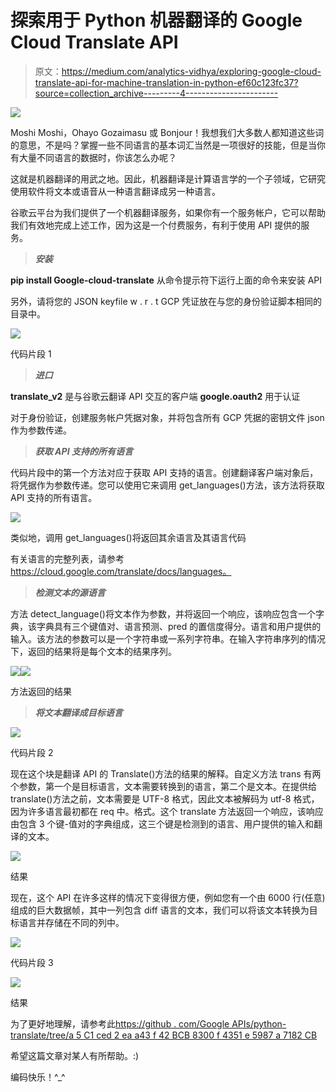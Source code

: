# 探索用于 Python 机器翻译的 Google Cloud Translate API

> 原文：<https://medium.com/analytics-vidhya/exploring-google-cloud-translate-api-for-machine-translation-in-python-ef60c123fc37?source=collection_archive---------4----------------------->

![](img/7911dddfac4a7b60e6d2264a746e1ebc.png)

Moshi Moshi，Ohayo Gozaimasu 或 Bonjour！我想我们大多数人都知道这些词的意思，不是吗？掌握一些不同语言的基本词汇当然是一项很好的技能，但是当你有大量不同语言的数据时，你该怎么办呢？

这就是机器翻译的用武之地。因此，机器翻译是计算语言学的一个子领域，它研究使用软件将文本或语音从一种语言翻译成另一种语言。

谷歌云平台为我们提供了一个机器翻译服务，如果你有一个服务帐户，它可以帮助我们有效地完成上述工作，因为这是一个付费服务，有利于使用 API 提供的服务。

> ***安装***

**pip install Google-cloud-translate**
从命令提示符下运行上面的命令来安装 API

另外，请将您的 JSON keyfile w . r . t GCP 凭证放在与您的身份验证脚本相同的目录中。

![](img/65d982ba43a95ff0d8fcecb7c34e995d.png)

代码片段 1

> ***进口***

**translate_v2** 是与谷歌云翻译 API
交互的客户端 **google.oauth2** 用于认证

对于身份验证，创建服务帐户凭据对象，并将包含所有 GCP 凭据的密钥文件 json 作为参数传递。

> ***获取 API 支持的所有语言***

代码片段中的第一个方法对应于获取 API 支持的语言。创建翻译客户端对象后，将凭据作为参数传递。您可以使用它来调用 get_languages()方法，该方法将获取 API 支持的所有语言。

![](img/145e5e6c632dd4e03e38250ef6c2317b.png)

类似地，调用 get_languages()将返回其余语言及其语言代码

有关语言的完整列表，请参考 https://cloud.google.com/translate/docs/languages。

> ***检测文本的源语言***

方法 detect_language()将文本作为参数，并将返回一个响应，该响应包含一个字典，该字典具有三个键值对、语言预测、pred 的置信度得分。语言和用户提供的输入。该方法的参数可以是一个字符串或一系列字符串。在输入字符串序列的情况下，返回的结果将是每个文本的结果序列。

![](img/c3a5604cbbb7f158921440b8b769edf9.png)![](img/e5448a5ac38c24a155e15d67d29feb79.png)

方法返回的结果

> ***将文本翻译成目标语言***

![](img/55e08b7893303067645bcea3c60b3587.png)

代码片段 2

现在这个块是翻译 API 的 Translate()方法的结果的解释。自定义方法 trans 有两个参数，第一个是目标语言，文本需要转换到的语言，第二个是文本。在提供给 translate()方法之前，文本需要是 UTF-8 格式，因此文本被解码为 utf-8 格式，因为许多语言最初都在 req 中。格式。这个 translate 方法返回一个响应，该响应由包含 3 个键-值对的字典组成，这三个键是检测到的语言、用户提供的输入和翻译的文本。

![](img/8ba579a6cf6302385c8df45f9e9fddcc.png)

结果

现在，这个 API 在许多这样的情况下变得很方便，例如您有一个由 6000 行(任意)组成的巨大数据帧，其中一列包含 diff 语言的文本，我们可以将该文本转换为目标语言并存储在不同的列中。

![](img/c53bb0069b7b3aa638a099285cd7dad8.png)

代码片段 3

![](img/0fbbc9346cf3a2e07a0a9314edb8823b.png)

结果

为了更好地理解，请参考此[https://github . com/Google APIs/python-translate/tree/a 5 C1 ced 2 ea a43 f 42 BCB 8300 f 4351 e 5987 a 7182 CB](https://github.com/googleapis/python-translate/tree/a5c1ced2eaa43f42bcb8300f4351e5987a7182cb)

希望这篇文章对某人有所帮助。:)

编码快乐！^_^